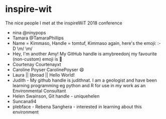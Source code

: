 # inspire-wit
The nice people I met at the inspireWiT 2018 conference

* nina @ninypops
* Tamara @TamaraPhillips
* Name = Kimmaso, Handle = tomtuf, Kimmaso again, here's the emoji: :-D \m/ \m/
* Hey, I'm another Amy! My GitHub handle is amybreedonj my favourite (non-custom) emoji is 🦁
* Courtenay Courtenayxt
* Caroline Poyser CarolinePoyser :smile:
* Laura ||  ljbroad  ||  Hello World!
* Judith  - My github handle is judithnat.  I am a geologist and have been learning programming eg python and R for use in my work as an Environmental Consultant
* Helen Swainson, Git handle - uniquehelen
* Suncana94 
* plebface - Rebena Sanghera - interested in learning about this environment
